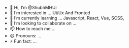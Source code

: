 - 👋 Hi, I’m @ShubhMHUi
- 👀 I’m interested in ... Ui/Ux And Fronted
- 🌱 I’m currently learning ... Javascript, React, Vue, SCSS, 
- 💞️ I’m looking to collaborate on ...
- 📫 How to reach me ...
- 😄 Pronouns: ...
- ⚡ Fun fact: ...

<!---
ShubhMHUi/ShubhMHUi is a ✨ special ✨ repository because its `README.md` (this file) appears on your GitHub profile.
You can click the Preview link to take a look at your changes.
--->
